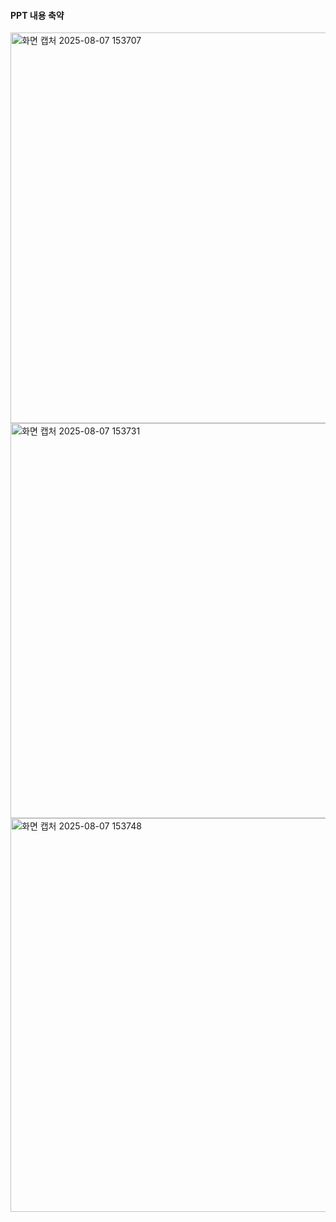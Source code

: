 #### PPT 내용 축약


<img width="1274" height="625" alt="화면 캡처 2025-08-07 153707" src="https://github.com/user-attachments/assets/7f566498-aa67-4979-8d82-d27271c6e32c" />

<img width="1277" height="632" alt="화면 캡처 2025-08-07 153731" src="https://github.com/user-attachments/assets/653b3c52-f2ee-490f-b74f-92252202d423" />

<img width="1267" height="630" alt="화면 캡처 2025-08-07 153748" src="https://github.com/user-attachments/assets/5dc1c635-df16-445f-9dfd-5c8081eb4434" />
